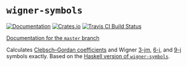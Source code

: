 # `wigner-symbols`

[![Documentation](https://docs.rs/wigner-symbols/badge.svg)](https://docs.rs/wigner-symbols)
[![Crates.io](https://img.shields.io/crates/v/wigner-symbols.svg)](https://crates.io/crates/wigner-symbols)
[![Travis CI Build Status](https://travis-ci.org/Rufflewind/wigner-symbols.svg?branch=master)](https://travis-ci.org/Rufflewind/wigner-symbols)

[Documentation for the `master` branch](https://rufflewind.com/wigner-symbols)

Calculates [Clebsch–Gordan coefficients](https://en.wikipedia.org/wiki/Clebsch%E2%80%93Gordan_coefficients) and Wigner [3-jm](https://en.wikipedia.org/wiki/3-j_symbol), [6-j](https://en.wikipedia.org/wiki/6-j_symbol), and [9-j](https://en.wikipedia.org/wiki/9-j_symbol) symbols exactly.  Based on the [Haskell version of `wigner-symbols`](https://github.com/Rufflewind/wigner-symbols).
